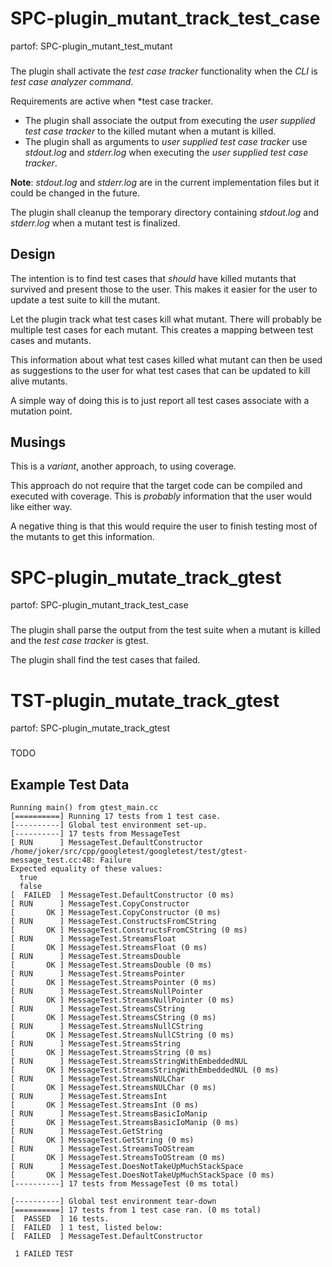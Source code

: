 # SPC-plugin_mutant_track_test_case
partof: SPC-plugin_mutant_test_mutant
###

The plugin shall activate the *test case tracker* functionality when the *CLI* is *test case analyzer command*.

Requirements are active when *test case tracker.
 * The plugin shall associate the output from executing the *user supplied test case tracker* to the killed mutant when a mutant is killed.
 * The plugin shall as arguments to *user supplied test case tracker* use *stdout.log* and *stderr.log* when executing the *user supplied test case tracker*.

**Note**: *stdout.log* and *stderr.log* are in the current implementation files but it could be changed in the future.

The plugin shall cleanup the temporary directory containing *stdout.log* and *stderr.log* when a mutant test is finalized.

## Design

The intention is to find test cases that *should* have killed mutants that survived and present those to the user. This makes it easier for the user to update a test suite to kill the mutant.

Let the plugin track what test cases kill what mutant. There will probably be multiple test cases for each mutant. This creates a mapping between test cases and mutants.

This information about what test cases killed what mutant can then be used as suggestions to the user for what test cases that can be updated to kill alive mutants.

A simple way of doing this is to just report all test cases associate with a mutation point.

## Musings

This is a *variant*, another approach, to using coverage.

This approach do not require that the target code can be compiled and executed with coverage.
This is *probably* information that the user would like either way.

A negative thing is that this would require the user to finish testing most of the mutants to get this information.

# SPC-plugin_mutate_track_gtest
partof: SPC-plugin_mutant_track_test_case
###

The plugin shall parse the output from the test suite when a mutant is killed and the *test case tracker* is gtest.

The plugin shall find the test cases that failed.

# TST-plugin_mutate_track_gtest
partof: SPC-plugin_mutate_track_gtest
###

TODO

## Example Test Data

```
Running main() from gtest_main.cc
[==========] Running 17 tests from 1 test case.
[----------] Global test environment set-up.
[----------] 17 tests from MessageTest
[ RUN      ] MessageTest.DefaultConstructor
/home/joker/src/cpp/googletest/googletest/test/gtest-message_test.cc:48: Failure
Expected equality of these values:
  true
  false
[  FAILED  ] MessageTest.DefaultConstructor (0 ms)
[ RUN      ] MessageTest.CopyConstructor
[       OK ] MessageTest.CopyConstructor (0 ms)
[ RUN      ] MessageTest.ConstructsFromCString
[       OK ] MessageTest.ConstructsFromCString (0 ms)
[ RUN      ] MessageTest.StreamsFloat
[       OK ] MessageTest.StreamsFloat (0 ms)
[ RUN      ] MessageTest.StreamsDouble
[       OK ] MessageTest.StreamsDouble (0 ms)
[ RUN      ] MessageTest.StreamsPointer
[       OK ] MessageTest.StreamsPointer (0 ms)
[ RUN      ] MessageTest.StreamsNullPointer
[       OK ] MessageTest.StreamsNullPointer (0 ms)
[ RUN      ] MessageTest.StreamsCString
[       OK ] MessageTest.StreamsCString (0 ms)
[ RUN      ] MessageTest.StreamsNullCString
[       OK ] MessageTest.StreamsNullCString (0 ms)
[ RUN      ] MessageTest.StreamsString
[       OK ] MessageTest.StreamsString (0 ms)
[ RUN      ] MessageTest.StreamsStringWithEmbeddedNUL
[       OK ] MessageTest.StreamsStringWithEmbeddedNUL (0 ms)
[ RUN      ] MessageTest.StreamsNULChar
[       OK ] MessageTest.StreamsNULChar (0 ms)
[ RUN      ] MessageTest.StreamsInt
[       OK ] MessageTest.StreamsInt (0 ms)
[ RUN      ] MessageTest.StreamsBasicIoManip
[       OK ] MessageTest.StreamsBasicIoManip (0 ms)
[ RUN      ] MessageTest.GetString
[       OK ] MessageTest.GetString (0 ms)
[ RUN      ] MessageTest.StreamsToOStream
[       OK ] MessageTest.StreamsToOStream (0 ms)
[ RUN      ] MessageTest.DoesNotTakeUpMuchStackSpace
[       OK ] MessageTest.DoesNotTakeUpMuchStackSpace (0 ms)
[----------] 17 tests from MessageTest (0 ms total)

[----------] Global test environment tear-down
[==========] 17 tests from 1 test case ran. (0 ms total)
[  PASSED  ] 16 tests.
[  FAILED  ] 1 test, listed below:
[  FAILED  ] MessageTest.DefaultConstructor

 1 FAILED TEST
```
